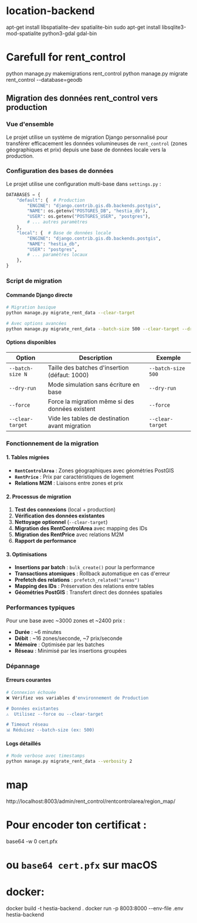 # location-backend

apt-get install libspatialite-dev spatialite-bin
sudo apt-get install libsqlite3-mod-spatialite python3-gdal gdal-bin

# Carefull for rent_control

python manage.py makemigrations rent_control
python manage.py migrate rent_control --database=geodb

## Migration des données rent_control vers production

### Vue d'ensemble

Le projet utilise un système de migration Django personnalisé pour transférer efficacement les données volumineuses de `rent_control` (zones géographiques et prix) depuis une base de données locale vers la production.

### Configuration des bases de données

Le projet utilise une configuration multi-base dans `settings.py` :

```python
DATABASES = {
    "default": {  # Production
        "ENGINE": "django.contrib.gis.db.backends.postgis",
        "NAME": os.getenv("POSTGRES_DB", "hestia_db"),
        "USER": os.getenv("POSTGRES_USER", "postgres"),
        # ... autres paramètres
    },
    "local": {  # Base de données locale
        "ENGINE": "django.contrib.gis.db.backends.postgis",
        "NAME": "hestia_db",
        "USER": "postgres",
        # ... paramètres locaux
    },
}
```

### Script de migration

#### Commande Django directe

```bash
# Migration basique
python manage.py migrate_rent_data --clear-target

# Avec options avancées
python manage.py migrate_rent_data --batch-size 500 --clear-target --dry-run
```

#### Options disponibles

| Option           | Description                                     | Exemple            |
| ---------------- | ----------------------------------------------- | ------------------ |
| `--batch-size N` | Taille des batches d'insertion (défaut: 1000)   | `--batch-size 500` |
| `--dry-run`      | Mode simulation sans écriture en base           | `--dry-run`        |
| `--force`        | Force la migration même si des données existent | `--force`          |
| `--clear-target` | Vide les tables de destination avant migration  | `--clear-target`   |

### Fonctionnement de la migration

#### 1. Tables migrées

- **`RentControlArea`** : Zones géographiques avec géométries PostGIS
- **`RentPrice`** : Prix par caractéristiques de logement
- **Relations M2M** : Liaisons entre zones et prix

#### 2. Processus de migration

1. **Test des connexions** (local + production)
2. **Vérification des données existantes**
3. **Nettoyage optionnel** (`--clear-target`)
4. **Migration des RentControlArea** avec mapping des IDs
5. **Migration des RentPrice** avec relations M2M
6. **Rapport de performance**

#### 3. Optimisations

- **Insertions par batch** : `bulk_create()` pour la performance
- **Transactions atomiques** : Rollback automatique en cas d'erreur
- **Prefetch des relations** : `prefetch_related("areas")`
- **Mapping des IDs** : Préservation des relations entre tables
- **Géométries PostGIS** : Transfert direct des données spatiales

### Performances typiques

Pour une base avec ~3000 zones et ~2400 prix :

- **Durée** : ~6 minutes
- **Débit** : ~16 zones/seconde, ~7 prix/seconde
- **Mémoire** : Optimisée par les batches
- **Réseau** : Minimisé par les insertions groupées

### Dépannage

#### Erreurs courantes

```bash
# Connexion échouée
❌ Vérifiez vos variables d'environnement de Production

# Données existantes
⚠️  Utilisez --force ou --clear-target

# Timeout réseau
📊 Réduisez --batch-size (ex: 500)
```

#### Logs détaillés

```bash
# Mode verbose avec timestamps
python manage.py migrate_rent_data --verbosity 2
```

# map

http://localhost:8003/admin/rent_control/rentcontrolarea/region_map/

# Pour encoder ton certificat :

base64 -w 0 cert.pfx

# ou `base64 cert.pfx` sur macOS

# docker:

docker build -t hestia-backend .
docker run -p 8003:8000 --env-file .env hestia-backend
